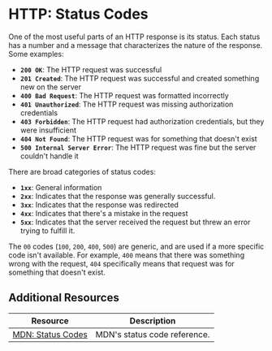# HTTP: Status Codes

One of the most useful parts of an HTTP response is its status. Each status has a number and a message that characterizes the nature of the response. Some examples:

* **`200 OK`**: The HTTP request was successful
* **`201 Created`**: The HTTP request was successful and created something new on the server
* **`400 Bad Request`**: The HTTP request was formatted incorrectly
* **`401 Unauthorized`**: The HTTP request was missing authorization credentials
* **`403 Forbidden`**: The HTTP request had authorization credentials, but they were insufficient
* **`404 Not Found`**: The HTTP request was for something that doesn't exist
* **`500 Internal Server Error`**: The HTTP request was fine but the server couldn't handle it

There are broad categories of status codes:

* **`1xx`**: General information
* **`2xx`**: Indicates that the response was generally successful.
* **`3xx`**: Indicates that the response was redirected
* **`4xx`**: Indicates that there's a mistake in the request
* **`5xx`**: Indicates that the server received the request but threw an error trying to fulfill it.

The `00` codes (`100`, `200`, `400`, `500`) are generic, and are used if a more specific code isn't available. For example, `400` means that there was something wrong with the request, `404` specifically means that request was for something that doesn't exist.

## Additional Resources

| Resource | Description |
| --- | --- |
| [MDN: Status Codes](https://developer.mozilla.org/en-US/docs/Web/HTTP/Status) | MDN's status code reference. |
